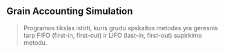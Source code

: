 ## Grain Accounting Simulation

> Programos tikslas istirti, kuris grudu apskaitos metodas yra geresnis tarp FIFO (first-in, first-out) ir LIFO (last-in, first-out) supirkimo metodu.


